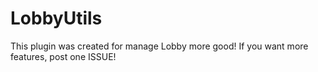# LobbyUtils
This plugin was created for manage Lobby more good! If you want more features, post one ISSUE!

